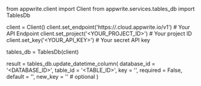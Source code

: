 from appwrite.client import Client
from appwrite.services.tables_db import TablesDb

client = Client()
client.set_endpoint('https://<REGION>.cloud.appwrite.io/v1') # Your API Endpoint
client.set_project('<YOUR_PROJECT_ID>') # Your project ID
client.set_key('<YOUR_API_KEY>') # Your secret API key

tables_db = TablesDb(client)

result = tables_db.update_datetime_column(
    database_id = '<DATABASE_ID>',
    table_id = '<TABLE_ID>',
    key = '',
    required = False,
    default = '',
    new_key = '' # optional
)
